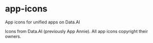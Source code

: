 # app-icons

App icons for unified apps on Data.AI

Icons from Data.AI (previously App Annie). All app icons copyright their owners.
